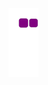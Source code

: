 ![snake gif](https://github.com/dhruv27tyagi/dhruv27tyagi/blob/output/github-contribution-grid-snake.gif)
